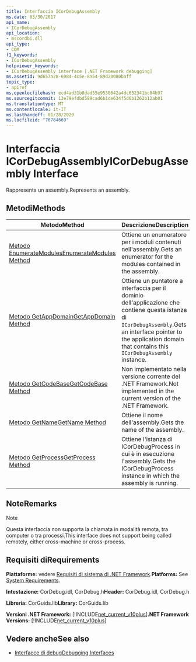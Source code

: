 ```yaml
---
title: Interfaccia ICorDebugAssembly
ms.date: 03/30/2017
api_name:
- ICorDebugAssembly
api_location:
- mscordbi.dll
api_type:
- COM
f1_keywords:
- ICorDebugAssembly
helpviewer_keywords:
- ICorDebugAssembly interface [.NET Framework debugging]
ms.assetid: 9d657a28-6984-4c5e-8a54-89d20080baff
topic_type:
- apiref
ms.openlocfilehash: ecd4ad31b8dad55e9538642a4dc652341bc84b97
ms.sourcegitcommit: 13e79efdbd589cad6b1de634f5d6b1262b12ab01
ms.translationtype: MT
ms.contentlocale: it-IT
ms.lasthandoff: 01/28/2020
ms.locfileid: "76784669"
---
```

# <a name="icordebugassembly-interface"></a><span data-ttu-id="f8708-102">Interfaccia ICorDebugAssembly</span><span class="sxs-lookup"><span data-stu-id="f8708-102">ICorDebugAssembly Interface</span></span>

<span data-ttu-id="f8708-103">Rappresenta un assembly.</span><span class="sxs-lookup"><span data-stu-id="f8708-103">Represents an assembly.</span></span>  
  
## <a name="methods"></a><span data-ttu-id="f8708-104">Metodi</span><span class="sxs-lookup"><span data-stu-id="f8708-104">Methods</span></span>  
  
|<span data-ttu-id="f8708-105">Metodo</span><span class="sxs-lookup"><span data-stu-id="f8708-105">Method</span></span>|<span data-ttu-id="f8708-106">Descrizione</span><span class="sxs-lookup"><span data-stu-id="f8708-106">Description</span></span>|  
|------------|-----------------|  
|[<span data-ttu-id="f8708-107">Metodo EnumerateModules</span><span class="sxs-lookup"><span data-stu-id="f8708-107">EnumerateModules Method</span></span>](icordebugassembly-enumeratemodules-method.md)|<span data-ttu-id="f8708-108">Ottiene un enumeratore per i moduli contenuti nell'assembly.</span><span class="sxs-lookup"><span data-stu-id="f8708-108">Gets an enumerator for the modules contained in the assembly.</span></span>|  
|[<span data-ttu-id="f8708-109">Metodo GetAppDomain</span><span class="sxs-lookup"><span data-stu-id="f8708-109">GetAppDomain Method</span></span>](icordebugassembly-getappdomain-method.md)|<span data-ttu-id="f8708-110">Ottiene un puntatore a interfaccia per il dominio dell'applicazione che contiene questa istanza di `ICorDebugAssembly`.</span><span class="sxs-lookup"><span data-stu-id="f8708-110">Gets an interface pointer to the application domain that contains this `ICorDebugAssembly` instance.</span></span>|  
|[<span data-ttu-id="f8708-111">Metodo GetCodeBase</span><span class="sxs-lookup"><span data-stu-id="f8708-111">GetCodeBase Method</span></span>](icordebugassembly-getcodebase-method.md)|<span data-ttu-id="f8708-112">Non implementato nella versione corrente del .NET Framework.</span><span class="sxs-lookup"><span data-stu-id="f8708-112">Not implemented in the current version of the .NET Framework.</span></span>|  
|[<span data-ttu-id="f8708-113">Metodo GetName</span><span class="sxs-lookup"><span data-stu-id="f8708-113">GetName Method</span></span>](icordebugassembly-getname-method.md)|<span data-ttu-id="f8708-114">Ottiene il nome dell'assembly.</span><span class="sxs-lookup"><span data-stu-id="f8708-114">Gets the name of the assembly.</span></span>|  
|[<span data-ttu-id="f8708-115">Metodo GetProcess</span><span class="sxs-lookup"><span data-stu-id="f8708-115">GetProcess Method</span></span>](icordebugassembly-getprocess-method.md)|<span data-ttu-id="f8708-116">Ottiene l'istanza di ICorDebugProcess in cui è in esecuzione l'assembly.</span><span class="sxs-lookup"><span data-stu-id="f8708-116">Gets the ICorDebugProcess instance in which the assembly is running.</span></span>|  
  
## <a name="remarks"></a><span data-ttu-id="f8708-117">Note</span><span class="sxs-lookup"><span data-stu-id="f8708-117">Remarks</span></span>  
  
> [!NOTE]
> <span data-ttu-id="f8708-118">Questa interfaccia non supporta la chiamata in modalità remota, tra computer o tra processi.</span><span class="sxs-lookup"><span data-stu-id="f8708-118">This interface does not support being called remotely, either cross-machine or cross-process.</span></span>  
  
## <a name="requirements"></a><span data-ttu-id="f8708-119">Requisiti di</span><span class="sxs-lookup"><span data-stu-id="f8708-119">Requirements</span></span>  
 <span data-ttu-id="f8708-120">**Piattaforme:** vedere [Requisiti di sistema di .NET Framework](../../../../docs/framework/get-started/system-requirements.md).</span><span class="sxs-lookup"><span data-stu-id="f8708-120">**Platforms:** See [System Requirements](../../../../docs/framework/get-started/system-requirements.md).</span></span>  
  
 <span data-ttu-id="f8708-121">**Intestazione:** CorDebug.idl, CorDebug.h</span><span class="sxs-lookup"><span data-stu-id="f8708-121">**Header:** CorDebug.idl, CorDebug.h</span></span>  
  
 <span data-ttu-id="f8708-122">**Libreria:** CorGuids.lib</span><span class="sxs-lookup"><span data-stu-id="f8708-122">**Library:** CorGuids.lib</span></span>  
  
 <span data-ttu-id="f8708-123">**Versioni .NET Framework:** [!INCLUDE[net_current_v10plus](../../../../includes/net-current-v10plus-md.md)]</span><span class="sxs-lookup"><span data-stu-id="f8708-123">**.NET Framework Versions:** [!INCLUDE[net_current_v10plus](../../../../includes/net-current-v10plus-md.md)]</span></span>  
  
## <a name="see-also"></a><span data-ttu-id="f8708-124">Vedere anche</span><span class="sxs-lookup"><span data-stu-id="f8708-124">See also</span></span>

- [<span data-ttu-id="f8708-125">Interfacce di debug</span><span class="sxs-lookup"><span data-stu-id="f8708-125">Debugging Interfaces</span></span>](debugging-interfaces.md)
